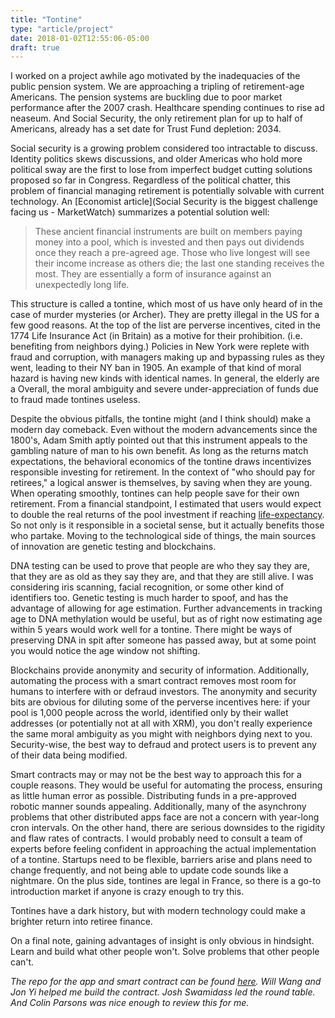 ```yaml
---
title: "Tontine"
type: "article/project"
date: 2018-01-02T12:55:06-05:00
draft: true
---
```


I worked on a project awhile ago motivated by the inadequacies of the public pension system. We are approaching a tripling of retirement-age Americans. The pension systems are buckling due to poor market performance after the 2007 crash. Healthcare spending continues to rise ad neaseum. And Social Security, the only retirement plan for up to half of Americans, already has a set date for Trust Fund depletion: 2034.

Social security is a growing problem considered too intractable to discuss. Identity politics skews discussions, and older Americas who hold more political sway are the first to lose from imperfect budget cutting solutions proposed so far in Congress. Regardless of the political chatter, this problem of financial managing retirement is potentially solvable with current technology. An [Economist article](Social Security is the biggest challenge facing us - MarketWatch) summarizes a potential solution well:

>These ancient financial instruments are built on members paying money into a pool, which is invested and then pays out dividends once they reach a pre-agreed age. Those who live longest will see their income increase as others die; the last one standing receives the most. They are essentially a form of insurance against an unexpectedly long life.

This structure is called a tontine, which most of us have only heard of in the case of murder mysteries (or Archer). They are pretty illegal in the US for a few good reasons. At the top of the list are perverse incentives, cited in the 1774 Life Insurance Act (in Britain) as a motive for their prohibition. (i.e. benefiting from neighbors dying.) Policies in New York were replete with fraud and corruption, with managers making up and bypassing rules as they went, leading to their NY ban in 1905. An example of that kind of moral hazard is having new kinds with identical names. In general, the elderly are a  Overall, the moral ambiguity and severe under-appreciation of funds due to fraud made tontines useless. 

Despite the obvious pitfalls, the tontine might (and I think should) make a modern day comeback. Even without the modern advancements since the 1800's, Adam Smith aptly pointed out that this instrument appeals to the gambling nature of man to his own benefit. As long as the returns match expectations, the behavioral economics of the tontine draws incentivizes responsible investing for retirement. In the context of "who should pay for retirees," a logical answer is themselves, by saving when they are young. When operating smoothly, tontines can help people save for their own retirement. From a financial standpoint, I estimated that users would expect to double the real returns of the pool investment if reaching [life-expectancy](https://www.ssa.gov/oact/NOTES/as120/images/LD_fig5.html). So not only is it responsible in a societal sense, but it actually benefits those who partake.
Moving to the technological side of things, the main sources of innovation are genetic testing and blockchains.

DNA testing can be used to prove that people are who they say they are, that they are as old as they say they are, and that they are still alive. I was considering iris scanning, facial recognition, or some other kind of identifiers too. Genetic testing is much harder to spoof, and has the advantage of allowing for age estimation. Further advancements in tracking age to DNA methylation would be useful, but as of right now estimating age within 5 years would work well for a tontine. There might be ways of preserving DNA in spit after someone has passed away, but at some point you would notice the age window not shifting.

Blockchains provide anonymity and security of information. Additionally, automating the process with a smart contract removes most room for humans to interfere with or defraud investors. The anonymity and security bits are obvious for diluting some of the perverse incentives here: if your pool is 1,000 people across the world, identified only by their wallet addresses (or potentially not at all with XRM), you don't really experience the same moral ambiguity as you might with neighbors dying next to you. Security-wise, the best way to defraud and protect users is to prevent any of their data being modified. 

Smart contracts may or may not be the best way to approach this for a couple reasons. They would be useful for automating the process, ensuring as little human error as possible. Distributing funds in a pre-approved robotic manner sounds appealing. Additionally, many of the asynchrony problems that other distributed apps face are not a concern with year-long cron intervals. On the other hand, there are serious downsides to the rigidity and flaw rates of contracts. I would probably need to consult a team of experts before feeling confident in approaching the actual implementation of a tontine. Startups need to be flexible, barriers arise and plans need to change frequently, and not being able to update code sounds like a nightmare. On the plus side, tontines are legal in France, so there is a go-to introduction market if anyone is crazy enough to try this.

Tontines have a dark history, but with modern technology could make a brighter return into retiree finance.

On a final note, gaining advantages of insight is only obvious in hindsight. Learn and build what other people won't. Solve problems that other people can't.

*The repo for the app and smart contract can be found [here](https://github.com/Thesis-smartcontract/Thesis-Project). Will Wang and Jon Yi helped me build the contract. Josh Swamidass led the round table. And Colin Parsons was nice enough to review this for me.*
